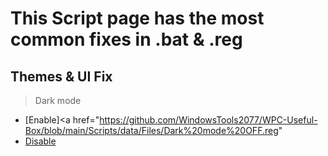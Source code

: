 # This Script page has the most common fixes in .bat  & .reg
## Themes & UI Fix
> Dark mode
- [Enable]<a href="https://github.com/WindowsTools2077/WPC-Useful-Box/blob/main/Scripts/data/Files/Dark%20mode%20OFF.reg"
- [Disable](https://github.com/WindowsTools2077/WPC-Useful-Box/blob/main/Scripts/data/Files/Dark%20mode%20OFF.reg)
